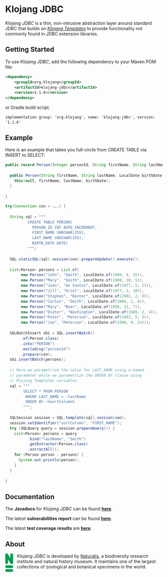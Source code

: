 # Klojang JDBC

<i>Klojang JDBC</i> is a thin, non-intrusive abstraction layer around standard JDBC that
builds on <i>[Klojang Templates](https://github.com/klojang4j/klojang-templates)</i> to
provide functionality not commonly found in JDBC extension libraries.

## Getting Started

To use _Klojang JDBC_, add the following dependency to your Maven POM file:

```xml
<dependency>
    <groupId>org.klojang</groupId>
    <artifactId>klojang-jdbc</artifactId>
    <version>1.1.6</version>
</dependency>
```

or Gradle build script:

```
implementation group: 'org.klojang', name: 'klojang-jdbc', version: '1.1.6'
```

## Example

Here is an example that takes you full-circle from CREATE TABLE via INSERT to SELECT:

```java
public record Person(Integer personId, String firstName, String lastName, LocalDate birthDate) {
  
  public Person(String firstName, String lastName, LocalDate birthDate) {
    this(null, firstName, lastName, birthDate);
  }
     
}
```

```java
try(Connection con = ...) {

  String sql = """
          CREATE TABLE PERSON(
            PERSON_ID INT AUTO_INCREMENT, 
            FIRST_NAME VARCHAR(255),
            LAST_NAME VARCHAR(255),
            BIRTH_DATE DATE)
          """;

  SQL.staticSQL(sql).session(con).prepareUpdate().execute();
   
  List<Person> persons = List.of(
       new Person("John", "Smith", LocalDate.of(1960, 4, 15)),
       new Person("Mary", "Smith", LocalDate.of(1980, 10, 5)),
       new Person("Joan", "de Santos", LocalDate.of(1977, 5, 23)),
       new Person("Jill", "Kriel", LocalDate.of(1977, 2, 10)),
       new Person("Stephen", "Bester", LocalDate.of(2001, 2, 8)),
       new Person("Carlos", "Smith", LocalDate.of(2004, 2, 8)),
       new Person("Mary", "Bear", LocalDate.of(1956, 11, 7)),
       new Person("Dieter", "Washington", LocalDate.of(1989, 2, 4)),
       new Person("Peter", "Peterson", LocalDate.of(1963, 5, 3)),
       new Person("Joe", "Peterson", LocalDate.of(1998, 9, 23)));
   
  SQLBatchInsert sbi = SQL.insertBatch()
       .of(Person.class)
       .into("PERSON")
       .excluding("personId")
       .prepare(con);
  sbi.insertBatch(persons);

  // Here we parametrize the value for LAST_NAME using a named 
  // parameter while we parametrize the ORDER BY clause using 
  // Klojang Templates variables
  sql = """
        SELECT * FROM PERSON
         WHERE LAST_NAME = :lastName
         ORDER BY ~%sortColumn%
        """;
   
  SQLSession session = SQL.template(sql).session(con);
  session.setIdentifier("sortColumn", "FIRST_NAME");
  try (SQLQuery query = session.prepareQuery()) {
    List<Person> persons = query
          .bind("lastName", "Smith")
          .getExtractor(Person.class)
          .extractAll();
    for (Person person : persons) {
      System.out.println(person);
    }
  }

}
```

## Documentation

The **Javadocs** for <i>Klojang JDBC</i> can be
found **[here](https://klojang4j.github.io/klojang-jdbc/api)**.

The latest <b>vulnerabilities report</b> can be found
**[here](https://klojang4j.github.io/klojang-jdbc/vulnerabilities/dependency-check-report.html)**.

The latest **test coverage results**
are **[here](https://klojang4j.github.io/klojang-jdbc/coverage)**.

## About

<img src="docs/logo-groen.png" style="float:left;width:5%;padding:0 12px 12px 0"/>

<i>Klojang JDBC</i> is developed by [Naturalis](https://www.naturalis.nl/en), a
biodiversity research institute and natural history museum. It maintains one
of the largest collections of zoological and botanical specimens in the world.
